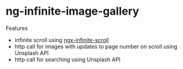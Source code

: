# ng-infinite-image-gallery

Features
- infinite scroll using [ngx-infinite-scroll](https://www.npmjs.com/package/ngx-infinite-scroll)
- http call for images with updates to page number on scroll using Unsplash API
- http call for searching using Unsplash API